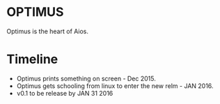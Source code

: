 # OPTIMUS

Optimus is the heart of Aios. 

# Timeline
* Optimus prints something on screen - Dec 2015.
* Optimus gets schooling from linux to enter the new relm - JAN 2016.
* v0.1 to be release by JAN 31 2016


